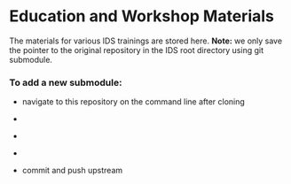 # Education and Workshop Materials

The materials for various IDS trainings are stored here. __Note:__ we only save the pointer to the original repository in the IDS root directory using git submodule.

### To add a new submodule:
- navigate to this repository on the command line after cloning
- ```git submodule add <url_of_new_material_repo>
- ```git submodule init
- ```git submodule update
- commit and push upstream
